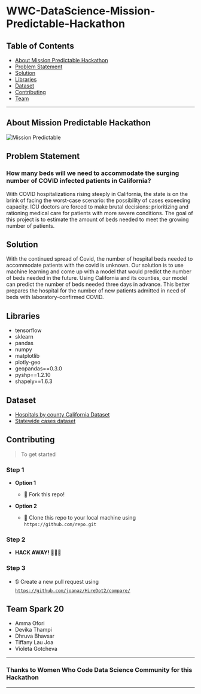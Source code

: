 # WWC-DataScience-Mission-Predictable-Hackathon


## Table of Contents

- [About Mission Predictable Hackathon](#AboutMissionPredictableHackathon)
- [Problem Statement](#ProblemStatement)
- [Solution](#Solution)
- [Libraries](#Libraries)
- [Dataset](#Dataset)
- [Contributing](#contributing)
- [Team](#team)

---
## About Mission Predictable Hackathon
![Mission Predictable](https://s3-us-west-2.amazonaws.com/wwcodefroala/uploads%2F1595013116901-WWCode+Data+Science+AWS+Hackathon+%282%29.png)

## Problem Statement
<h3> How many beds will we need to accommodate the surging number of COVID infected patients in California? </h3>

With COVID hospitalizations rising steeply in California, the state is on the brink of facing the worst-case scenario: the possibility of cases exceeding capacity. ICU doctors are forced to make brutal decisions: prioritizing and rationing medical care for patients with more severe conditions. The goal of this project is to estimate the amount of beds needed to meet the growing number of patients.

## Solution

With the continued spread of Covid, the number of hospital beds needed to accommodate patients with the covid is unknown. Our solution is to use machine learning and come up with a model that would predict the number of beds needed in the future. Using California and its counties, our model can predict the number of beds needed three days in advance. This better prepares the hospital for the number of new patients admitted in need of beds with laboratory-confirmed COVID.

## Libraries

- tensorflow
- sklearn
- pandas
- numpy
- matplotlib
- plotly-geo
- geopandas==0.3.0
- pyshp==1.2.10
- shapely==1.6.3

## Dataset

- <a href="https://data.ca.gov/dataset/529ac907-6ba1-4cb7-9aae-8966fc96aeef/resource/42d33765-20fd-44b8-a978-b083b7542225/download/hospitals_by_county.csv" target="_blank"> Hospitals by county California Dataset </a>
- <a href="https://covidtracking.com/api/v1/states/ar/daily.csv" target="_blank"> Statewide cases dataset</a>

## Contributing

> To get started

### Step 1

- **Option 1**
    - 🍴 Fork this repo!

- **Option 2**
    - 👯 Clone this repo to your local machine using `https://github.com/repo.git`

### Step 2

- **HACK AWAY!** 🔨🔨🔨

### Step 3

- 🔃 Create a new pull request using <a href="https://github.com/reponame" target="_blank">`https://github.com/joanaz/HireDot2/compare/`</a>

## Team Spark 20

- Amma Ofori
- Devika Thampi
- Dhruva Bhavsar
- Tiffany Lau Joa
- Violeta Gotcheva

---
### Thanks to Women Who Code Data Science Community for this Hackathon
---

